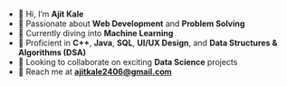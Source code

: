 
- 👋 Hi, I’m **Ajit Kale**
- 🚀 Passionate about **Web Development** and **Problem Solving**
- 🌱 Currently diving into **Machine Learning**
- 💼 Proficient in **C++**, **Java**, **SQL**, **UI/UX Design**, and **Data Structures & Algorithms (DSA)**
- 🤝 Looking to collaborate on exciting **Data Science** projects
- 📧 Reach me at **ajitkale2406@gmail.com**


<!---
ajit1630/ajit1630 is a ✨ special ✨ repository because its `README.md` (this file) appears on your GitHub profile.
You can click the Preview link to take a look at your changes.
--->
